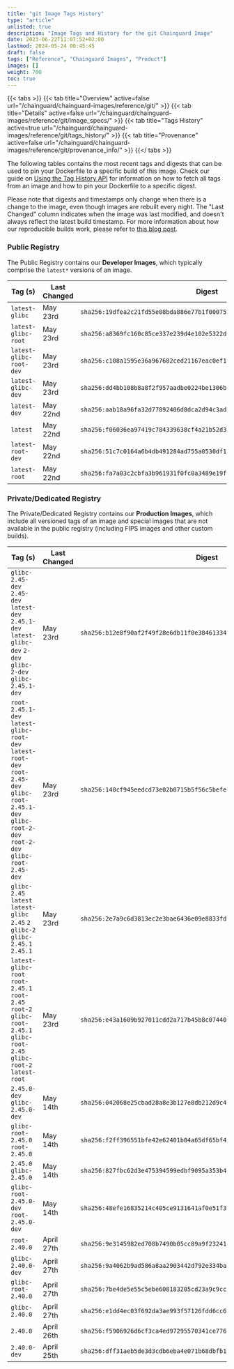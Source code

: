 ```yaml
---
title: "git Image Tags History"
type: "article"
unlisted: true
description: "Image Tags and History for the git Chainguard Image"
date: 2023-06-22T11:07:52+02:00
lastmod: 2024-05-24 00:45:45
draft: false
tags: ["Reference", "Chainguard Images", "Product"]
images: []
weight: 700
toc: true
---
```


{{< tabs >}}
{{< tab title="Overview" active=false url="/chainguard/chainguard-images/reference/git/" >}}
{{< tab title="Details" active=false url="/chainguard/chainguard-images/reference/git/image_specs/" >}}
{{< tab title="Tags History" active=true url="/chainguard/chainguard-images/reference/git/tags_history/" >}}
{{< tab title="Provenance" active=false url="/chainguard/chainguard-images/reference/git/provenance_info/" >}}
{{</ tabs >}}

The following tables contains the most recent tags and digests that can be used to pin your Dockerfile to a specific build of this image. Check our guide on [Using the Tag History API](/chainguard/chainguard-images/using-the-tag-history-api/) for information on how to fetch all tags from an image and how to pin your Dockerfile to a specific digest.

Please note that digests and timestamps only change when there is a change to the image, even though images are rebuilt every night. The "Last Changed" column indicates when the image was last modified, and doesn't always reflect the latest build timestamp. For more information about how our reproducible builds work, please refer to [this blog post](https://www.chainguard.dev/unchained/reproducing-chainguards-reproducible-image-builds).

### Public Registry
The Public Registry contains our **Developer Images**, which typically comprise the `latest*` versions of an image.

| Tag (s)                  | Last Changed | Digest                                                                    |
|--------------------------|--------------|---------------------------------------------------------------------------|
|  `latest-glibc`          | May 23rd     | `sha256:19dfea2c21fd55e08bda886e77b1f00075064f45a751b72f624daba48d85ccb9` |
|  `latest-glibc-root`     | May 23rd     | `sha256:a8369fc160c85ce337e239d4e102e5322dcc71f9218deaf98e9c3ff160b411dc` |
|  `latest-glibc-root-dev` | May 23rd     | `sha256:c108a1595e36a967682ced21167eac0ef12a91d5ac5d6f36d4a3eabe9cf3155b` |
|  `latest-glibc-dev`      | May 23rd     | `sha256:dd4bb108b8a8f2f957aadbe0224be1306bf0a8acf9455812d610c0fb85b9704d` |
|  `latest-dev`            | May 22nd     | `sha256:aab18a96fa32d77892406d8dca2d94c3ad882693eb2b670a45ecc893e1daf02d` |
|  `latest`                | May 22nd     | `sha256:f06036ea97419c784339638cf4a21b52d39df8dfd8aa0e0e73307fc1082c6043` |
|  `latest-root-dev`       | May 22nd     | `sha256:51c7c0164a6b4db491284ad755a0530df11c98d3081a5a05478656c34c9f991f` |
|  `latest-root`           | May 22nd     | `sha256:fa7a03c2cbfa3b961931f0fc0a3489e19fb06ae085f4c2dfd980347ed012c796` |


### Private/Dedicated Registry
The Private/Dedicated Registry contains our **Production Images**, which include all versioned tags of an image and special images that are not available in the public registry (including FIPS images and other custom builds).

| Tag (s)                                                                                                                                                    | Last Changed | Digest                                                                    |
|------------------------------------------------------------------------------------------------------------------------------------------------------------|--------------|---------------------------------------------------------------------------|
|  `glibc-2.45-dev` `2.45-dev` `latest-dev` `2.45.1-dev` `latest-glibc-dev` `2-dev` `glibc-2-dev` `glibc-2.45.1-dev`                                         | May 23rd     | `sha256:b12e8f90af2f49f28e6db11f0e384613346af27d4bfeb64422fb2f7451756f4b` |
|  `root-2.45.1-dev` `latest-glibc-root-dev` `latest-root-dev` `root-2.45-dev` `glibc-root-2.45.1-dev` `glibc-root-2-dev` `root-2-dev` `glibc-root-2.45-dev` | May 23rd     | `sha256:140cf945eedcd73e02b0715b5f56c5befe763e77cb886cca4fb8e37e4a34f98f` |
|  `glibc-2.45` `latest` `latest-glibc` `2.45` `2` `glibc-2` `glibc-2.45.1` `2.45.1`                                                                         | May 23rd     | `sha256:2e7a9c6d3813ec2e3bae6436e09e8833fd5ce46ef5282b813adc47183a870b38` |
|  `latest-glibc-root` `root-2.45.1` `root-2.45` `root-2` `glibc-root-2.45.1` `glibc-root-2.45` `glibc-root-2` `latest-root`                                 | May 23rd     | `sha256:e43a1609b927011cdd2a717b45b8c07440bfe4cfe7db3fb9e91012014d6d6b2e` |
|  `2.45.0-dev` `glibc-2.45.0-dev`                                                                                                                           | May 14th     | `sha256:042068e25cbad28a8e3b127e8db212d9c4fa1aa5cc84751c262b3c83006cd1b2` |
|  `glibc-root-2.45.0` `root-2.45.0`                                                                                                                         | May 14th     | `sha256:f2ff396551bfe42e62401b04a65df65bf43f04d3aff283d0c42454d97d70d7d8` |
|  `2.45.0` `glibc-2.45.0`                                                                                                                                   | May 14th     | `sha256:827fbc62d3e475394599edbf9095a353b4ec964a64797b62b143ef100a464027` |
|  `glibc-root-2.45.0-dev` `root-2.45.0-dev`                                                                                                                 | May 14th     | `sha256:48efe16835214c405ce9131641af0e51f342d50b5e98f05dff415afb65ceb469` |
|  `root-2.40.0`                                                                                                                                             | April 27th   | `sha256:9e3145982ed708b7490b05cc89a9f232412718c035f56915e7481fe508533d3e` |
|  `glibc-2.40.0-dev`                                                                                                                                        | April 27th   | `sha256:9a4062b9ad586a8aa2903442d792e334ba808cfa230acd6da1cf29fc0264e696` |
|  `glibc-root-2.40.0`                                                                                                                                       | April 27th   | `sha256:7be4de5e55c5ebe608183205cd23a9c9cc4df8df4d681971fb5a3c2de73a4f84` |
|  `glibc-2.40.0`                                                                                                                                            | April 27th   | `sha256:e1dd4ec03f692da3ae993f57126fdd6cc600daa7af01291369fd3eebc86521f7` |
|  `2.40.0`                                                                                                                                                  | April 26th   | `sha256:f5906926d6cf3ca4ed97295570341ce776674716e70b6783c87e59f278bf5cbf` |
|  `2.40.0-dev`                                                                                                                                              | April 25th   | `sha256:dff31aeb5de3d3cdb6eba4e071b68dbfb1d8616864add22b616dca7b4a4165bc` |

